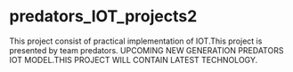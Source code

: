 # predators_IOT_projects2
This project consist of practical implementation of IOT.This project is presented by team predators.
UPCOMING NEW GENERATION PREDATORS IOT MODEL.THIS PROJECT WILL CONTAIN LATEST TECHNOLOGY.

